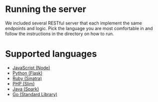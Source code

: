 # Running the server

We included several RESTful server that each implement the same endpoints and logic.
Pick the language you are most comfortable in and follow the instructions in the directory on how to run.

# Supported languages

* [JavaScript (Node)](node/README.md)
* [Python (Flask)](python/README.md)
* [Ruby (Sinatra)](ruby/README.md)
* [PHP (Slim)](php/README.md)
* [Java (Spark)](java/README.md)
* [Go (Standard Library)](go/README.md)
